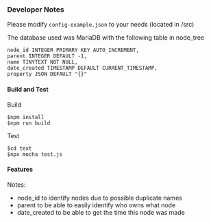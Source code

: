 ### Developer Notes
Please modify `config-example.json` to your needs (located in /src)

The database used was MariaDB with the following table in node_tree
```
node_id INTEGER PRIMARY KEY AUTO_INCREMENT,
parent INTEGER DEFAULT -1,
name TINYTEXT NOT NULL,
date_created TIMESTAMP DEFAULT CURRENT_TIMESTAMP,
property JSON DEFAULT "{}"
```

#### Build and Test

Build
```
$npm install
$npm run build
```

Test
```
$cd text
$npx mocha test.js
```

#### Features

Notes:
- node_id to identify nodes due to possible duplicate names
- parent to be able to easily identify who owns what node
- date_created to be able to get the time this node was made

